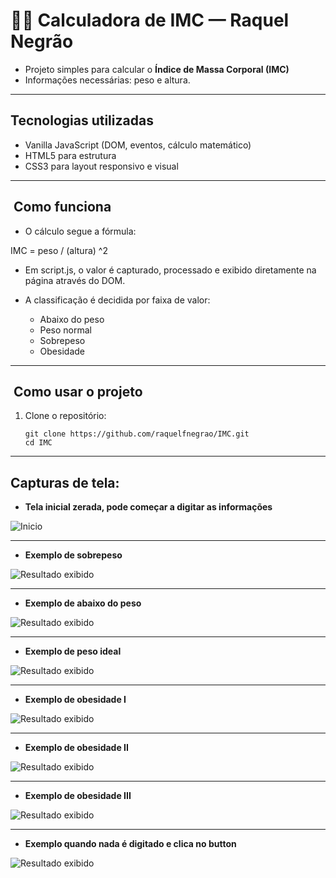 # ​👩‍💻 Calculadora de IMC  — Raquel Negrão

- Projeto simples para calcular o **Índice de Massa Corporal (IMC)** 
- Informações necessárias: peso e altura.

---

## Tecnologias utilizadas

- Vanilla JavaScript (DOM, eventos, cálculo matemático)
- HTML5 para estrutura
- CSS3 para layout responsivo e visual

---

## ​ Como funciona

- O cálculo segue a fórmula:

IMC = peso / (altura) ^2
​ 
- Em script.js, o valor é capturado, processado e exibido diretamente na página através do DOM.

- A classificação é decidida por faixa de valor:

  - Abaixo do peso
  - Peso normal
  - Sobrepeso
  - Obesidade

---
 
  ## ​ Como usar o projeto

1. Clone o repositório:
   ```
   git clone https://github.com/raquelfnegrao/IMC.git
   cd IMC
   ```

---

  ##  Capturas de tela:

- **Tela inicial zerada, pode começar a digitar as informações** 

![Inicio](capturas%20de%20tela/Captura%20de%20tela1.png)

---

- **Exemplo de sobrepeso** 

![Resultado exibido](capturas%20de%20tela/Captura%20de%20tela2.png)

---

- **Exemplo de abaixo do peso** 

![Resultado exibido](capturas%20de%20tela/Captura%20de%20tela3.png)

---

- **Exemplo de peso ideal** 

![Resultado exibido](capturas%20de%20tela/Captura%20de%20tela4.png)

---

- **Exemplo de obesidade I** 

![Resultado exibido](capturas%20de%20tela/Captura%20de%20tela5.png)

---

- **Exemplo de obesidade II** 

![Resultado exibido](capturas%20de%20tela/Captura%20de%20tela6.png)

---

- **Exemplo de obesidade III** 

![Resultado exibido](capturas%20de%20tela/Captura%20de%20tela7.png)

---

- **Exemplo quando nada é digitado e clica no button** 

![Resultado exibido](capturas%20de%20tela/Captura%20de%20tela8.png)


